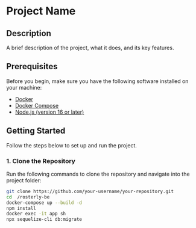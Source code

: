 # Project Name

## Description

A brief description of the project, what it does, and its key features.

## Prerequisites

Before you begin, make sure you have the following software installed on your machine:

- [Docker](https://docs.docker.com/get-docker/)
- [Docker Compose](https://docs.docker.com/compose/install/)
- [Node.js (version 16 or later)](https://nodejs.org/en/download/)

## Getting Started

Follow the steps below to set up and run the project.

### 1. Clone the Repository

Run the following commands to clone the repository and navigate into the project folder:

```bash
git clone https://github.com/your-username/your-repository.git
cd  /rosterly-be
docker-compose up --build -d
npm install
docker exec -it app sh
npx sequelize-cli db:migrate



